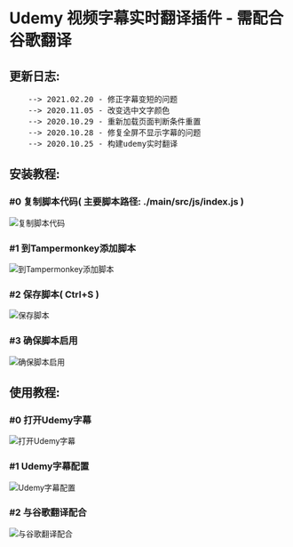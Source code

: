 <h1> Udemy 视频字幕实时翻译插件 - 需配合谷歌翻译 </h1>
<h2> 更新日志: </h2>
<pre>
    --> 2021.02.20 - 修正字幕变短的问题
    --> 2020.11.05 - 改变选中文字颜色
    --> 2020.10.29 - 重新加载页面判断条件重置
    --> 2020.10.28 - 修复全屏不显示字幕的问题
    --> 2020.10.25 - 构建udemy实时翻译
</pre>

<h2> 安装教程: </h2>

<h3> #0 复制脚本代码( 主要脚本路径: ./main/src/js/index.js ) </h3>
<img src="https://cdn.jsdelivr.net/gh/ZTaer/VST@master/images/00.png" alt="复制脚本代码" >

<h3> #1 到Tampermonkey添加脚本 </h3>
<img src="https://cdn.jsdelivr.net/gh/ZTaer/VST@master/images/11.png" alt="到Tampermonkey添加脚本" >

<h3> #2 保存脚本( Ctrl+S ) </h3>
<img src="https://cdn.jsdelivr.net/gh/ZTaer/VST@master/images/22.png" alt="保存脚本" >

<h3> #3 确保脚本启用 </h3>
<img src="https://cdn.jsdelivr.net/gh/ZTaer/VST@master/images/33.png" alt="确保脚本启用" >

<h2> 使用教程: </h2>

<h3> #0 打开Udemy字幕 </h3>
<img src="https://cdn.jsdelivr.net/gh/ZTaer/VST@master/images/0.png" alt="打开Udemy字幕" >

<h3> #1 Udemy字幕配置 </h3>
<img src="https://cdn.jsdelivr.net/gh/ZTaer/VST@master/images/1.png" alt="Udemy字幕配置" >

<h3> #2 与谷歌翻译配合 </h3>
<img src="https://cdn.jsdelivr.net/gh/ZTaer/VST@master/images/3.png" alt="与谷歌翻译配合" >
